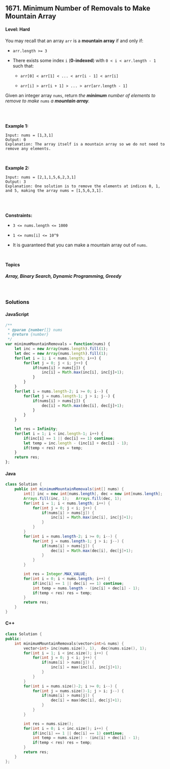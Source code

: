 ## 1671. Minimum Number of Removals to Make Mountain Array
#### Level: Hard


You may recall that an array `arr` is a **mountain array** if and only if:

- `arr.length >= 3`

- There exists some index `i` (**0-indexed**) with `0 < i < arr.length - 1` such that:

    - `arr[0] < arr[1] < ... < arr[i - 1] < arr[i]`

    - `arr[i] > arr[i + 1] > ... > arr[arr.length - 1]`

Given an integer array `nums​​​`, return *the **minimum** number of elements to remove to make* `nums`​​​ *a **mountain array**.*

<br><br>


**Example 1:** 

<!-- <img src="https://assets.leetcode.com/uploads/2020/01/09/sample_1_1684.png" width="560px"/>  <br>   -->

```
Input: nums = [1,3,1]
Output: 0
Explanation: The array itself is a mountain array so we do not need to remove any elements.
```

<br> 


**Example 2:**

<!-- <img src="https://assets.leetcode.com/uploads/2020/01/09/sample_2_1684.png" width="420px"/>  <br>   -->

```
Input: nums = [2,1,1,5,6,2,3,1]
Output: 3
Explanation: One solution is to remove the elements at indices 0, 1, and 5, making the array nums = [1,5,6,3,1].
```

<br>


<!-- **Example 3:**

<!-- <img src="https://assets.leetcode.com/uploads/2020/01/15/sample_3_1684.png" width="540px"/>  <br>   

```
Input, Output, Explanation
```

<br>  -->


<br>

**Constraints:**

- `3 <= nums.length <= 1000`

- `1 <= nums[i] <= 10^9`

- It is guaranteed that you can make a mountain array out of `nums`.  


<br>

**Topics** 

##### Array, Binary Search, Dynamic Programming, Greedy


<br>

### Solutions

#### JavaScript
```javascript
/**
 * @param {number[]} nums
 * @return {number}
 */
var minimumMountainRemovals = function(nums) {
    let inc = new Array(nums.length).fill(1);
    let dec = new Array(nums.length).fill(1);
    for(let i = 1; i < nums.length; i++) {
        for(let j = 0; j < i; j++) {
            if(nums[i] > nums[j]) {
                inc[i] = Math.max(inc[i], inc[j]+1); 
            }
        }
    }
    for(let i = nums.length-2; i >= 0; i--) {
        for(let j = nums.length-1; j > i; j--) {
            if(nums[i] > nums[j]) {
                dec[i] = Math.max(dec[i], dec[j]+1); 
            }
        }
    }

    let res = Infinity;
    for(let i = 1; i < inc.length-1; i++) {
        if(inc[i] == 1 || dec[i] == 1) continue;
        let temp = inc.length - (inc[i] + dec[i] - 1);
        if(temp < res) res = temp;
    }
    return res;
};
```

#### Java
```java
class Solution {
    public int minimumMountainRemovals(int[] nums) {
        int[] inc = new int[nums.length], dec = new int[nums.length];
        Arrays.fill(inc, 1);   Arrays.fill(dec, 1);
        for(int i = 1; i < nums.length; i++) {
            for(int j = 0; j < i; j++) {
                if(nums[i] > nums[j]) {
                    inc[i] = Math.max(inc[i], inc[j]+1);
                }
            }
        }
        for(int i = nums.length-2; i >= 0; i--) {
            for(int j = nums.length-1; j > i; j--) {
                if(nums[i] > nums[j]) {
                    dec[i] = Math.max(dec[i], dec[j]+1);
                }
            }
        }

        int res = Integer.MAX_VALUE;
        for(int i = 0; i < nums.length; i++) {
            if(inc[i] == 1 || dec[i] == 1) continue;
            int temp = nums.length - (inc[i] + dec[i] - 1);
            if(temp < res) res = temp;
        }
        return res;
    }
}
```

#### C++
```c++
class Solution {
public:
    int minimumMountainRemovals(vector<int>& nums) {
        vector<int> inc(nums.size(), 1),  dec(nums.size(), 1);
        for(int i = 1; i < inc.size(); i++) {
            for(int j = 0; j < i; j++) {
                if(nums[i] > nums[j]) {
                    inc[i] = max(inc[i], inc[j]+1);
                }
            }
        }
        for(int i = nums.size()-2; i >= 0; i--) {
            for(int j = nums.size()-1; j > i; j--) {
                if(nums[i] > nums[j]) {
                    dec[i] = max(dec[i], dec[j]+1);
                }
            }
        }

        int res = nums.size();
        for(int i = 0; i < inc.size(); i++) {
            if(inc[i] == 1 || dec[i] == 1) continue;
            int temp = nums.size() - (inc[i] + dec[i] - 1);
            if(temp < res) res = temp;
        }
        return res;
    }
};
```